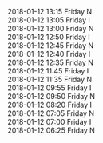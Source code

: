 2018-01-12 13:15 Friday  N  
2018-01-12 13:05 Friday  I  
2018-01-12 13:00 Friday  N  
2018-01-12 12:50 Friday  I  
2018-01-12 12:45 Friday  N  
2018-01-12 12:40 Friday  I  
2018-01-12 12:35 Friday  N  
2018-01-12 11:45 Friday  I  
2018-01-12 11:35 Friday  N  
2018-01-12 09:55 Friday  I  
2018-01-12 09:50 Friday  N  
2018-01-12 08:20 Friday  I  
2018-01-12 07:05 Friday  N  
2018-01-12 07:00 Friday  I  
2018-01-12 06:25 Friday  N  
